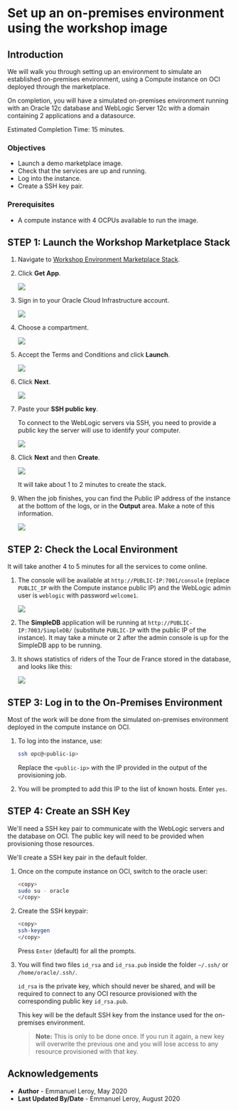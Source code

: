 # Set up an on-premises environment using the workshop image

## Introduction

We will walk you through setting up an environment to simulate an established on-premises environment, using a Compute instance on OCI deployed through the marketplace.

On completion, you will have a simulated on-premises environment running with an Oracle 12c database and WebLogic Server 12c with a domain containing 2 applications and a datasource.

Estimated Completion Time: 15 minutes.

### Objectives

- Launch a demo marketplace image.
- Check that the services are up and running.
- Log into the instance.
- Create a SSH key pair.

### Prerequisites

- A compute instance with 4 OCPUs available to run the image.

## **STEP 1:** Launch the Workshop Marketplace Stack

1. Navigate to [Workshop Environment Marketplace Stack](https://cloudmarketplace.oracle.com/marketplace/listing/82173888).

2. Click **Get App**.

   ![](./images/get-app.png " ")

3. Sign in to your Oracle Cloud Infrastructure account.

   ![](./images/sign-in.png " ")

4. Choose a compartment.

   ![](./images/wls-workshop-mp1.png " ")

5. Accept the Terms and Conditions and click **Launch**.

   ![](./images/wls-workshop-mp2.png " ")

6. Click **Next**.

   ![](./images/next.png " ")

7. Paste your **SSH public key**.

   To connect to the WebLogic servers via SSH, you need to provide a public key the server will use to identify your computer.

   ![](./images/ssh-key.png " ")

8. Click **Next** and then **Create**.

   ![](./images/job-running.png " ")

   It will take about 1 to 2 minutes to create the stack.

9. When the job finishes, you can find the Public IP address of the instance at the bottom of the logs, or in the **Output** area. Make a note of this information.

   ![](./images/job-output.png " ")

## **STEP 2:**  Check the Local Environment

It will take another 4 to 5 minutes for all the services to come online.

1. The console will be available at `http://PUBLIC-IP:7001/console` (replace `PUBLIC_IP` with the Compute instance public IP) and the WebLogic admin user is `weblogic` with password `welcome1`.

   ![](./images/localhost-admin-console.png " ")

2. The **SimpleDB** application will be running at `http://PUBLIC-IP:7003/SimpleDB/` (substitute `PUBLIC-IP` with the public IP of the instance). It may take a minute or 2 after the admin console is up for the SimpleDB app to be running.

3. It shows statistics of riders of the Tour de France stored in the database, and looks like this:

   ![](./images/localhost-simpledb-app.png " ")

## **STEP 3:** Log in to the On-Premises Environment

Most of the work will be done from the simulated on-premises environment deployed in the compute instance on OCI.

1. To log into the instance, use:

    ```bash
    ssh opc@<public-ip>
    ```

    Replace the `<public-ip>` with the IP provided in the output of the provisioning job.

2. You will be prompted to add this IP to the list of known hosts. Enter `yes`.

## **STEP 4:** Create an SSH Key

We'll need a SSH key pair to communicate with the WebLogic servers and the database on OCI. The public key will need to be provided when provisioning those resources.

We'll create a SSH key pair in the default folder.

1. Once on the compute instance on OCI, switch to the oracle user:

    ```bash
    <copy>
    sudo su - oracle
    </copy>
    ```

2. Create the SSH keypair:

    ```bash
    <copy>
    ssh-keygen
    </copy>
    ```
	
    Press `Enter` (default) for all the prompts.

3. You will find two files `id_rsa` and `id_rsa.pub` inside the folder `~/.ssh/` or `/home/oracle/.ssh/`.

    `id_rsa` is the private key, which should never be shared, and will be required to connect to any OCI resource provisioned with the corresponding public key `id_rsa.pub`.

    This key will be the default SSH key from the instance used for the on-premises environment.

    > **Note:** This is only to be done once. If you run it again, a new key will overwrite the previous one and you will lose access to any resource provisioned with that key.

## Acknowledgements

 - **Author** - Emmanuel Leroy, May 2020
 - **Last Updated By/Date** - Emmanuel Leroy, August 2020
